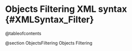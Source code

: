 Objects Filtering XML syntax                        {#XMLSyntax_Filter}
============================

@tableofcontents

@section ObjectsFiltering Objects Filtering

